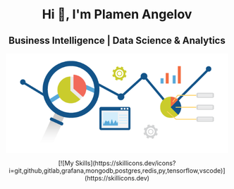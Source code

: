 <h1 align="center">Hi 👋, I'm Plamen Angelov</h1>
<h2 align="center">Business Intelligence | Data Science & Analytics</h2>
<p align="center">
<img align="center" src="https://github.com/PmnAngelov/pmnangelov/blob/main/img/analytics.png" />
</p>

<p align="center">
[![My Skills](https://skillicons.dev/icons?i=git,github,gitlab,grafana,mongodb,postgres,redis,py,tensorflow,vscode)](https://skillicons.dev)
</p>



